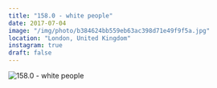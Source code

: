 ```yaml
---
title: "158.0 - white people"
date: 2017-07-04
image: "/img/photo/b384624bb559eb63ac398d71e49f9f5a.jpg"
location: "London, United Kingdom"
instagram: true
draft: false
---
```


![158.0 - white people](/img/photo/b384624bb559eb63ac398d71e49f9f5a.jpg)
